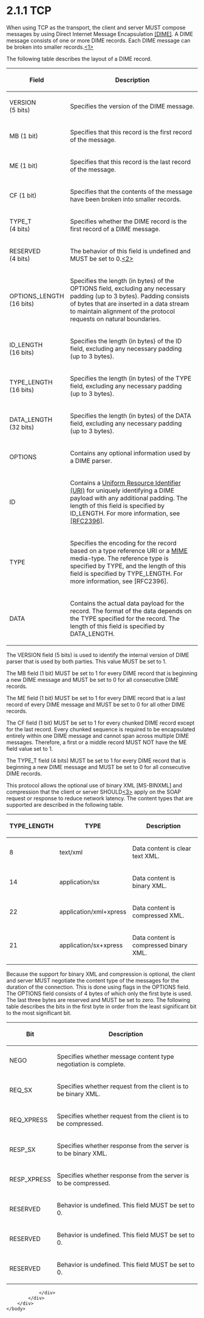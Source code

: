 <html dir="LTR" xmlns:mshelp="http://msdn.microsoft.com/mshelp" xmlns:ddue="http://ddue.schemas.microsoft.com/authoring/2003/5" xmlns:xlink="http://www.w3.org/1999/xlink" xmlns:tool="http://www.microsoft.com/tooltip">
    <head>
        <meta http-equiv="Content-Type" content="text/html; CHARSET=utf-8"></meta>
        <meta name="save" content="history"></meta>
        <title>2.1.1 TCP</title>
        <xml>
            <mshelp:toctitle title="2.1.1 TCP"></mshelp:toctitle>
            <mshelp:rltitle title="[MS-SSAS]: TCP"></mshelp:rltitle>
            <mshelp:keyword index="A" term="f172a52f-f69e-4051-8b3a-627433e978fb"></mshelp:keyword>
            <mshelp:attr name="DCSext.ContentType" value="open specification"></mshelp:attr>
            <mshelp:attr name="AssetID" value="f172a52f-f69e-4051-8b3a-627433e978fb"></mshelp:attr>
            <mshelp:attr name="TopicType" value="kbRef"></mshelp:attr>
            <mshelp:attr name="DCSext.Title" value="[MS-SSAS]: TCP" />
        </xml>
    </head>
    <body>
        <div id="header">
            <h1 class="heading">2.1.1 TCP</h1>
        </div>
        <div id="mainSection">
            <div id="mainBody">
                <div id="allHistory" class="saveHistory"></div>
                <div id="sectionSection0" class="section" name="collapseableSection">
                    

<p>When using TCP as the transport, the client and server MUST
compose messages by using Direct Internet Message Encapsulation <a href="https://go.microsoft.com/fwlink/?LinkId=89847">[DIME]</a>. A DIME message
consists of one or more DIME records. Each DIME message can be broken into
smaller records.<a id="Appendix_A_Target_1"></a><a href="b9ac4859-2662-44ca-b131-9addd8b953dc.md#Appendix_A_1" aria-label="Product behavior note 1">&lt;1&gt;</a></p>

<p>The following table describes the layout of a DIME record.</p>

<table>
 <thead>
  <tr>
   <th>
   <p>Field</p>
   </th>
   <th>
   <p>Description</p>
   </th>
  </tr>
 </thead>
 <tr>
  <td>
  <p>VERSION <br>
  (5 bits)</p>
  </td>
  <td>
  <p>Specifies the version of the DIME message.</p>
  </td>
 </tr>
 <tr>
  <td>
  <p>MB (1 bit)</p>
  </td>
  <td>
  <p>Specifies that this record is the first record of the
  message.</p>
  </td>
 </tr>
 <tr>
  <td>
  <p>ME (1 bit)</p>
  </td>
  <td>
  <p>Specifies that this record is the last record of the
  message.</p>
  </td>
 </tr>
 <tr>
  <td>
  <p>CF (1 bit)</p>
  </td>
  <td>
  <p>Specifies that the contents of the message have been
  broken into smaller records.</p>
  </td>
 </tr>
 <tr>
  <td>
  <p>TYPE_T <br>
  (4 bits)</p>
  </td>
  <td>
  <p>Specifies whether the DIME record is the first record
  of a DIME message.</p>
  </td>
 </tr>
 <tr>
  <td>
  <p>RESERVED <br>
  (4 bits)</p>
  </td>
  <td>
  <p>The behavior of this field is undefined and MUST be
  set to 0.<a id="Appendix_A_Target_2"></a><a href="b9ac4859-2662-44ca-b131-9addd8b953dc.md#Appendix_A_2" aria-label="Product behavior note 2">&lt;2&gt;</a></p>
  </td>
 </tr>
 <tr>
  <td>
  <p>OPTIONS_LENGTH <br>
  (16 bits)</p>
  </td>
  <td>
  <p>Specifies the length (in bytes) of the OPTIONS field,
  excluding any necessary padding (up to 3 bytes). Padding consists of bytes
  that are inserted in a data stream to maintain alignment of the protocol
  requests on natural boundaries.</p>
  </td>
 </tr>
 <tr>
  <td>
  <p>ID_LENGTH <br>
  (16 bits)</p>
  </td>
  <td>
  <p>Specifies the length (in bytes) of the ID field,
  excluding any necessary padding <br>
  (up to 3 bytes).</p>
  </td>
 </tr>
 <tr>
  <td>
  <p>TYPE_LENGTH <br>
  (16 bits)</p>
  </td>
  <td>
  <p>Specifies the length (in bytes) of the TYPE field,
  excluding any necessary padding <br>
  (up to 3 bytes).</p>
  </td>
 </tr>
 <tr>
  <td>
  <p>DATA_LENGTH <br>
  (32 bits)</p>
  </td>
  <td>
  <p>Specifies the length (in bytes) of the DATA field,
  excluding any necessary padding <br>
  (up to 3 bytes).</p>
  </td>
 </tr>
 <tr>
  <td>
  <p>OPTIONS</p>
  </td>
  <td>
  <p>Contains any optional information used by a DIME
  parser.</p>
  </td>
 </tr>
 <tr>
  <td>
  <p>ID</p>
  </td>
  <td>
  <p>Contains a <a href="8676f5ce-62d4-4244-a326-634bfed4aba4.md#gt_e18af8e8-01d7-4f91-8a1e-0fb21b191f95">Uniform Resource Identifier
  (URI)</a> for uniquely identifying a DIME payload with any additional
  padding. The length of this field is specified by ID_LENGTH. For more
  information, see <a href="https://go.microsoft.com/fwlink/?LinkId=90339">[RFC2396]</a>.</p>
  </td>
 </tr>
 <tr>
  <td>
  <p>TYPE</p>
  </td>
  <td>
  <p>Specifies the encoding for the record based on a type
  reference URI or a <a href="8676f5ce-62d4-4244-a326-634bfed4aba4.md#gt_af6ba277-34c1-493d-8103-71d2af36ce30">MIME</a>
  media-type. The reference type is specified by TYPE, and the length of this
  field is specified by TYPE_LENGTH. For more information, see [RFC2396].</p>
  </td>
 </tr>
 <tr>
  <td>
  <p>DATA</p>
  </td>
  <td>
  <p>Contains the actual data payload for the record. The
  format of the data depends on the TYPE specified for the record. The length
  of this field is specified by DATA_LENGTH.</p>
  </td>
 </tr>
</table>

<p>The VERSION field (5 bits) is used to identify the internal
version of DIME parser that is used by both parties. This value MUST be set to
1.</p>

<p>The MB field (1 bit) MUST be set to 1 for every DIME record
that is beginning a new DIME message and MUST be set to 0 for all consecutive
DIME records.</p>

<p>The ME field (1 bit) MUST be set to 1 for every DIME record
that is a last record of every DIME message and MUST be set to 0 for all other
DIME records.</p>

<p>The CF field (1 bit) MUST be set to 1 for every chunked DIME
record except for the last record. Every chunked sequence is required to be
encapsulated entirely within one DIME message and cannot span across multiple
DIME messages. Therefore, a first or a middle record MUST NOT have the ME field
value set to 1.</p>

<p>The TYPE_T field (4 bits) MUST be set to 1 for every DIME
record that is beginning a new DIME message and MUST be set to 0 for all
consecutive DIME records.</p>

<p>This protocol allows the optional use of binary XML <mshelp:link keywords="11ab6e8d-2472-44d1-a9e6-bddf000e12f6" tabindex="0">[MS-BINXML]</mshelp:link>
and compression that the client or server SHOULD<a id="Appendix_A_Target_3"></a><a href="b9ac4859-2662-44ca-b131-9addd8b953dc.md#Appendix_A_3" aria-label="Product behavior note 3">&lt;3&gt;</a> apply on the
SOAP request or response to reduce network latency. The content types that are
supported are described in the following table.</p>

<table>
 <thead>
  <tr>
   <th>
   <p>TYPE_LENGTH</p>
   </th>
   <th>
   <p>TYPE</p>
   </th>
   <th>
   <p>Description</p>
   </th>
  </tr>
 </thead>
 <tr>
  <td>
  <p>8</p>
  </td>
  <td>
  <p>text/xml</p>
  </td>
  <td>
  <p>Data content is clear text XML.</p>
  </td>
 </tr>
 <tr>
  <td>
  <p>14</p>
  </td>
  <td>
  <p>application/sx</p>
  </td>
  <td>
  <p>Data content is binary XML.</p>
  </td>
 </tr>
 <tr>
  <td>
  <p>22</p>
  </td>
  <td>
  <p>application/xml+xpress</p>
  </td>
  <td>
  <p>Data content is compressed XML.</p>
  </td>
 </tr>
 <tr>
  <td>
  <p>21</p>
  </td>
  <td>
  <p>application/sx+xpress</p>
  </td>
  <td>
  <p>Data content is compressed binary XML.</p>
  </td>
 </tr>
</table>

<p>Because the support for binary XML and compression is
optional, the client and server MUST negotiate the content type of the messages
for the duration of the connection. This is done using flags in the OPTIONS
field. The OPTIONS field consists of 4 bytes of which only the first byte is
used. The last three bytes are reserved and MUST be set to zero. The following
table describes the bits in the first byte in order from the least significant
bit to the most significant bit.</p>

<table>
 <thead>
  <tr>
   <th>
   <p>Bit</p>
   </th>
   <th>
   <p>Description</p>
   </th>
  </tr>
 </thead>
 <tr>
  <td>
  <p>NEGO</p>
  </td>
  <td>
  <p>Specifies whether message content type negotiation is
  complete.</p>
  </td>
 </tr>
 <tr>
  <td>
  <p>REQ_SX</p>
  </td>
  <td>
  <p>Specifies whether request from the client is to be
  binary XML.</p>
  </td>
 </tr>
 <tr>
  <td>
  <p>REQ_XPRESS</p>
  </td>
  <td>
  <p>Specifies whether request from the client is to be
  compressed.</p>
  </td>
 </tr>
 <tr>
  <td>
  <p>RESP_SX</p>
  </td>
  <td>
  <p>Specifies whether response from the server is to be
  binary XML.</p>
  </td>
 </tr>
 <tr>
  <td>
  <p>RESP_XPRESS</p>
  </td>
  <td>
  <p>Specifies whether response from the server is to be
  compressed.</p>
  </td>
 </tr>
 <tr>
  <td>
  <p>RESERVED</p>
  </td>
  <td>
  <p>Behavior is undefined. This field MUST be set to 0.</p>
  </td>
 </tr>
 <tr>
  <td>
  <p>RESERVED</p>
  </td>
  <td>
  <p>Behavior is undefined. This field MUST be set to 0.</p>
  </td>
 </tr>
 <tr>
  <td>
  <p>RESERVED</p>
  </td>
  <td>
  <p>Behavior is undefined. This field MUST be set to 0.</p>
  </td>
 </tr>
</table>

<p> </p>


                </div>
            </div>
        </div>
    </body>
</html>